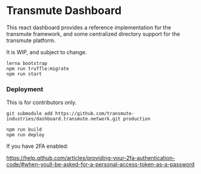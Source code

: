 # Transmute Dashboard

This react dashboard provides a reference implementation for the transmute framework, and some centralized directory support for the transmute platform.

It is WIP, and subject to change.

```
lerna bootstrap
npm run truffle:migrate
npm run start
```

### Deployment

This is for contributors only.

`git submodule add https://github.com/transmute-industries/dashboard.transmute.network.git production`

```
npm run build
npm run deploy
```

If you have 2FA enabled: 

https://help.github.com/articles/providing-your-2fa-authentication-code/#when-youll-be-asked-for-a-personal-access-token-as-a-password